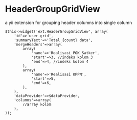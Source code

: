 # HeaderGroupGridView
a yii extension for grouping header columns into single column
```
$this->widget('ext.HeaderGroupGridView', array(
	'id'=>'user-grid',
	'summaryText'=>'Total {count} data',
	'mergeHeaders'=>array(
		array(
			'name'=>'Realisasi POK Satker',
			'start'=>3, //indeks kolom 3
			'end'=>4, //indeks kolom 4
		),
		array(
			'name'=>'Realisasi KPPN',
			'start'=>5,
			'end'=>6,
		),
	),
	'dataProvider'=>$dataProvider,
	'columns'=>array(
		//array kolom
	),
));
```
